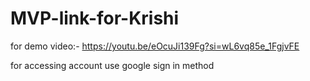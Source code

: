 # MVP-link-for-Krishi

for demo video:- https://youtu.be/eOcuJi139Fg?si=wL6vq85e_1FgjvFE


for accessing account use google sign in method
